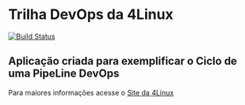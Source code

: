 # Trilha DevOps da 4Linux

<!-- Altere a Flag abaixo com sua URL do Travis -->
[![Build Status](https://travis-ci.com/mbastida43/DevOpsLab-HelloWorld.svg?branch=master)](https://travis-ci.com/mbastida43/DevOpsLab-HelloWorld)

## Aplicação criada para exemplificar o Ciclo de uma PipeLine DevOps


Para maiores informações acesse o [Site da 4Linux](https://www.4linux.com.br/cursos/devops)
